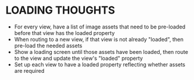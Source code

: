 # LOADING THOUGHTS

- For every view, have a list of image assets that need to be pre-loaded before that view has the loaded property
- When routing to a new view, if that view is not already "loaded", then pre-load the needed assets
- Show a loading screen until those assets have been loaded, then route to the view and update the view's "loaded" property
- Set up each view to have a loaded property reflecting whether assets are required